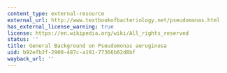 ```yaml
---
content_type: external-resource
external_url: http://www.textbookofbacteriology.net/pseudomonas.html
has_external_license_warning: true
license: https://en.wikipedia.org/wiki/All_rights_reserved
status: ''
title: General Background on Pseudomonas aeruginosa
uid: b92efb2f-2900-487c-a191-77366b02d8bf
wayback_url: ''
---
```

